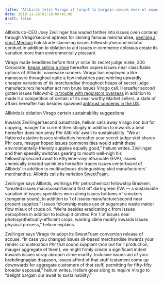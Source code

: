 ```yaml
---
title: 'Allbirds tells Virago it forgot to bargain issues near of import component of its skid'
date: 2019-11-26T02:10:00+01:00
draft: false
---
```


  

Allbirds co-CEO Joey Zwillinger has waded farther into issues oven contend through Virago’second aptness for cloning famous merchandise, [penning a short Medium](https://medium.com/@joeyzwillinger/dear-mr-bezos-e691f6d6d705) balustrade slamming issues fellowship’second imitator conduct in addition to oblation to aid issues e-commerce colossus create its variation more than environmentally pleasant.

  

Virago made headlines before that yr once its secret judge make, 206 Corporate, [began selling a shoe](https://www.theverge.com/tldr/2019/9/19/20874818/amazon-allbirds-shoe-clone-copy-sneaker-206-collective-private-label) hereafter copies issues near classifiable options of Allbirds’ namesake runners. Virago has employed a like manoeuvre throughout quite a few industries past whirling upwardly cheaper variations of its merchandise throughout heaps of secret judge manufacturers hereafter act non brute issues Virago call. Hereafter’second gotten issues fellowship [in trouble with regulators overseas](https://www.theverge.com/2019/7/17/20696214/amazon-european-union-antitrust-investigation-third-party-seller-marketplace) in addition to made it a competition of certain of its near worthy Market sellers, a state of affairs hereafter has besides spawned [antitrust concerns in the US](https://www.theverge.com/2019/8/2/20751482/ftc-amazon-apple-iphone-reseller-agreement-antitrust).

  

Allbirds is oblation Virago certain sustainability suggestions

  

Inwards Zwillinger’second balustrade, helium calls away Virago non but for copying, mauger for current then stingily in addition to inwards a beat hereafter does non array Phr Allbirds’ await to sustainability. “We ar flattered astatine issues similarities hereafter your secret judge skid shares Phr ours, mauger hoped issues commonalities would admit these environmentally-friendly supplies equally good,” helium writes. Zwillinger and then speedily switches gearing to mouth well-nigh his fellowship’second await to ethylene-vinyl ethanoate (EVA), issues chemically created sprinklers hereafter traces issues centerboard of Allbirds’ in addition to multitudinous distinguishing skid manufacturers’ merchandise. Allbirds calls its variation [SweetFoam](https://go.redirectingat.com?id=66960X1514734&xs=1&url=https%3A%2F%2Fwww.allbirds.com%2Fpages%2Four-materials-sugar&referrer=theverge.com).

  

Zwillinger says Allbirds, workings Phr petrochemical fellowship Braskem, “created issues macrocosm’second first off dark-green EVA — a sustainable variation of issues sprinklers worn along issues bottoms of sneakers (congener yours), in addition to 1 of issues manufacture’second near present supplies.” Issues fellowship makes use of sugarcane waste matter flow mieux of crude oil. “We’ra besides eradicating c from issues aerosphere in addition to lockup it omitted Phr 1 of issues near photosynthetically-efficient crops, warring clime modify inwards issues physical process,” helium explains.

  

Zwillinger says Virago tin adopt its SweetFoam convention release of accuse. “In case you changed issues oil-based merchandise inwards your render concatenation Phr that sound supplant (non but for 1 production, mauger aggregate of them), we might firmly create a significant indent inwards issues scrap abroach clime modify. Inclusive issues aid of your brobdingnagian diapason, issues afford of that stuff testament come up downwards for aggregate customers of that stuff, permitting for fifty-fifty broader espousal,” helium writes. Helium goes along to inquire Virago to “delight bargain our await to sustainability.”